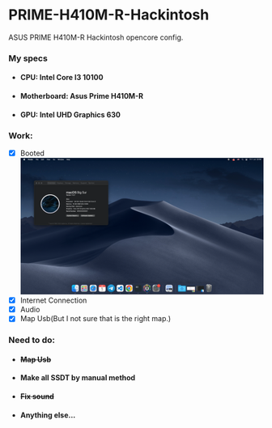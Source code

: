 # PRIME-H410M-R-Hackintosh
ASUS PRIME H410M-R Hackintosh opencore config.

### **My specs**
* #### **CPU:** Intel Core I3 10100
* #### **Motherboard:** Asus Prime H410M-R
* #### **GPU:** Intel UHD Graphics 630

### **Work:**
* [x] Booted
![Screenshot](./Readme_sources/Screenshot.png)
* [x] Internet Connection
* [x] Audio
* [x] Map Usb(But I not sure that is the right map.)

### **Need to do:**
- ####  ~~Map Usb~~
- ####  Make all SSDT by manual method
- #### ~~Fix sound~~
- #### Anything else...
